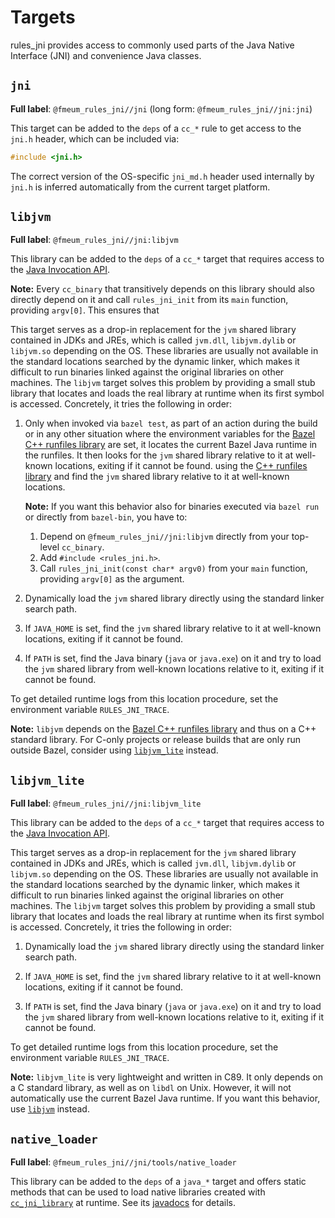 # Targets

rules_jni provides access to commonly used parts of the Java Native Interface (JNI) and convenience Java classes.

## `jni`

**Full label**: `@fmeum_rules_jni//jni` (long form: `@fmeum_rules_jni//jni:jni`)

This target can be added to the `deps` of a `cc_*` rule to get access to the `jni.h` header, which can be included via:

```c
#include <jni.h>
```

The correct version of the OS-specific `jni_md.h` header used internally by `jni.h` is inferred automatically from the
current target platform.

## `libjvm`

**Full label**: `@fmeum_rules_jni//jni:libjvm`

This library can be added to the `deps` of a `cc_*` target that requires access to
the [Java Invocation API](https://docs.oracle.com/en/java/javase/17/docs/specs/jni/invocation.html).

**Note:** Every `cc_binary` that transitively depends on this library should also directly depend on it and call
`rules_jni_init` from its `main` function, providing `argv[0]`. This ensures that

This target serves as a drop-in replacement for the `jvm` shared library contained in JDKs and JREs, which is
called `jvm.dll`, `libjvm.dylib`
or `libjvm.so` depending on the OS. These libraries are usually not available in the standard locations searched by the
dynamic linker, which makes it difficult to run binaries linked against the original libraries on other machines.
The `libjvm` target solves this problem by providing a small stub library that locates and loads the real library at
runtime when its first symbol is accessed. Concretely, it tries the following in order:

1. Only when invoked via `bazel test`, as part of an action during the build or in any other situation where the
   environment variables for
   the [Bazel C++ runfiles library](https://github.com/bazelbuild/bazel/blob/master/tools/cpp/runfiles/runfiles_src.h)
   are set, it locates the current Bazel Java runtime in the runfiles. It then looks for the `jvm` shared library
   relative to it at well-known locations, exiting if it cannot be found. using
   the [C++ runfiles library](https://github.com/bazelbuild/bazel/blob/master/tools/cpp/runfiles/runfiles_src.h) and
   find the `jvm` shared library relative to it at well-known locations.

   **Note:** If you want this behavior also for binaries executed via `bazel run` or directly from `bazel-bin`, you have
   to:

    1. Depend on `@fmeum_rules_jni//jni:libjvm` directly from your top-level `cc_binary`.
    2. Add `#include <rules_jni.h>`.
    3. Call `rules_jni_init(const char* argv0)` from your `main` function, providing `argv[0]` as the argument.

2. Dynamically load the `jvm` shared library directly using the standard linker search path.

3. If `JAVA_HOME` is set, find the `jvm` shared library relative to it at well-known locations, exiting if it cannot be
   found.

4. If `PATH` is set, find the Java binary (`java` or `java.exe`) on it and try to load the `jvm` shared library from
   well-known locations relative to it, exiting if it cannot be found.

To get detailed runtime logs from this location procedure, set the environment variable `RULES_JNI_TRACE`.

**Note:** `libjvm` depends on
the [Bazel C++ runfiles library](https://github.com/bazelbuild/bazel/blob/master/tools/cpp/runfiles/runfiles_src.h) and
thus on a C++ standard library. For C-only projects or release builds that are only run outside Bazel, consider
using [`libjvm_lite`](#libjvm_lite) instead.

## `libjvm_lite`

**Full label**: `@fmeum_rules_jni//jni:libjvm_lite`

This library can be added to the `deps` of a `cc_*` target that requires access to
the [Java Invocation API](https://docs.oracle.com/en/java/javase/17/docs/specs/jni/invocation.html).

This target serves as a drop-in replacement for the `jvm` shared library contained in JDKs and JREs, which is
called `jvm.dll`, `libjvm.dylib`
or `libjvm.so` depending on the OS. These libraries are usually not available in the standard locations searched by the
dynamic linker, which makes it difficult to run binaries linked against the original libraries on other machines.
The `libjvm` target solves this problem by providing a small stub library that locates and loads the real library at
runtime when its first symbol is accessed. Concretely, it tries the following in order:

1. Dynamically load the `jvm` shared library directly using the standard linker search path.

2. If `JAVA_HOME` is set, find the `jvm` shared library relative to it at well-known locations, exiting if it cannot be
   found.

3. If `PATH` is set, find the Java binary (`java` or `java.exe`) on it and try to load the `jvm` shared library from
   well-known locations relative to it, exiting if it cannot be found.

To get detailed runtime logs from this location procedure, set the environment variable `RULES_JNI_TRACE`.

**Note:** `libjvm_lite` is very lightweight and written in C89. It only depends on a C standard library, as well as on
`libdl` on Unix. However, it will not automatically use the current Bazel Java runtime. If you want this behavior, use
[`libjvm`](#libjvm) instead.

## `native_loader`

**Full label**: `@fmeum_rules_jni//jni/tools/native_loader`

This library can be added to the `deps` of a `java_*` target and offers static methods that can be used to load native
libraries created with [`cc_jni_library`](rules.md#cc_jni_library) at runtime. See its
[javadocs](https://fmeum.github.io/rules_jni_javadocs/com/github/fmeum/rules_jni/RulesJni.html) for details.
